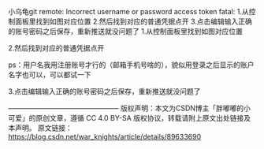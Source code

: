小乌龟git remote: Incorrect username or password access token fatal:
1.从控制面板里找到如图对应位置
2.然后找到对应的普通凭据点开
3.点击编辑输入正确的账号密码之后保存，重新推送就没问题了
1.从控制面板里找到如图对应位置


2.然后找到对应的普通凭据点开

ps：用户名我用注册账号才行的（邮箱手机号啥的），貌似用登录之后显示的账户名字也可以，可以都试一下

3.点击编辑输入正确的账号密码之后保存，重新推送就没问题了


————————————————
版权声明：本文为CSDN博主「胖嘟嘟的小可爱」的原创文章，遵循 CC 4.0 BY-SA 版权协议，转载请附上原文出处链接及本声明。
原文链接：https://blog.csdn.net/war_knights/article/details/89633690
